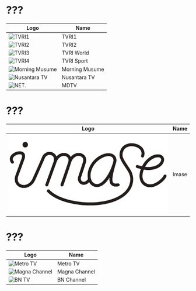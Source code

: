 # ???
Logo | Name
-- | --
![TVRI1](https://upload.wikimedia.org/wikipedia/commons/e/eb/TVRILogo2019.svg) | TVRI1
![TVRI2](https://upload.wikimedia.org/wikipedia/commons/e/eb/TVRILogo2019.svg) | TVRI2
![TVRI3](https://upload.wikimedia.org/wikipedia/commons/6/64/TVRI-World.svg) | TVRI World
![TVRI4](https://upload.wikimedia.org/wikipedia/commons/9/9e/TVRI_Sport_2022.svg) | TVRI Sport
![Morning Musume](https://github.com/user-attachments/assets/76b1e640-8d73-44e0-8044-4a26e49d3ce3) | Morning Musume
![Nusantara TV](https://upload.wikimedia.org/wikipedia/commons/9/91/Nusantara_TV_Symbol.svg) | Nusantara TV
![NET.](https://upload.wikimedia.org/wikipedia/commons/8/89/MDTV_logo.svg) | MDTV
# ???
Logo | Name
-- | --
![Imase](https://github.com/TG635-alt126xA/ExtendedMaster113/raw/refs/heads/main/canvas_imase_logo.png) | Imase
# ???
Logo | Name
-- | --
![Metro TV](https://upload.wikimedia.org/wikipedia/id/c/c1/LogoMetroTVsince2010.svg) | Metro TV
![Magna Channel](https://github.com/user-attachments/assets/fa6d6cf7-6f15-4eac-9086-9ee305f6c590) | Magna Channel
![BN TV](https://upload.wikimedia.org/wikipedia/commons/5/54/BN_Channel.png) | BN Channel
